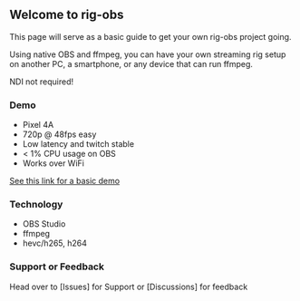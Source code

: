 ## Welcome to rig-obs

This page will serve as a basic guide to get your own rig-obs project going.

Using native OBS and ffmpeg, you can have your own streaming rig setup on another PC, a smartphone, or any device that can run ffmpeg.

NDI not required!

### Demo

* Pixel 4A
* 720p @ 48fps easy
* Low latency and twitch stable
* < 1% CPU usage on OBS
* Works over WiFi

[See this link for a basic demo](https://streamable.com/28gcyw)

### Technology

* OBS Studio
* ffmpeg
* hevc/h265, h264

### Support or Feedback

Head over to [Issues] for Support or [Discussions] for feedback

